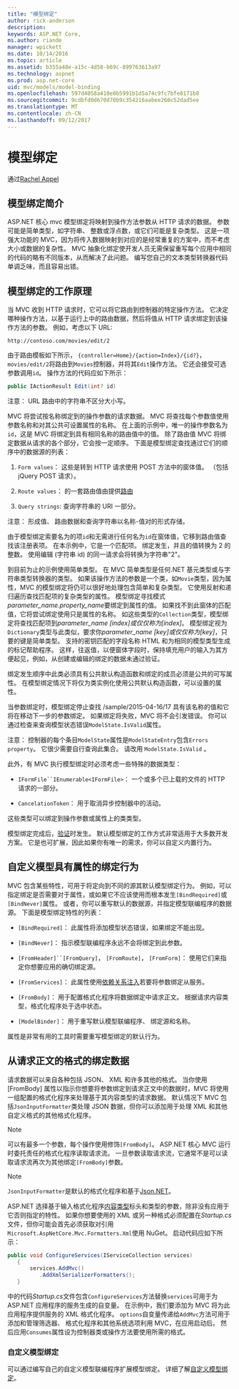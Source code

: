 ```yaml
---
title: "模型绑定"
author: rick-anderson
description: 
keywords: ASP.NET Core,
ms.author: riande
manager: wpickett
ms.date: 10/14/2016
ms.topic: article
ms.assetid: b355a48e-a15c-4d58-b69c-899763613a97
ms.technology: aspnet
ms.prod: asp.net-core
uid: mvc/models/model-binding
ms.openlocfilehash: 597d4058a410e0b5991b1d5a74c9fc7bfe8171b8
ms.sourcegitcommit: 9cdbfd0d670d70b9c354216aabee260c52dad5ee
ms.translationtype: MT
ms.contentlocale: zh-CN
ms.lasthandoff: 09/12/2017
---
```

# <a name="model-binding"></a>模型绑定

通过[Rachel Appel](https://github.com/rachelappel)

## <a name="introduction-to-model-binding"></a>模型绑定简介

ASP.NET 核心 mvc 模型绑定将映射到操作方法参数从 HTTP 请求的数据。 参数可能是简单类型，如字符串、 整数或浮点数，或它们可能是复杂类型。 这是一项强大功能的 MVC，因为将传入数据映射到对应的是经常重复的方案中，而不考虑大小或数据的复杂性。 MVC 抽象化绑定使开发人员无需保留重写每个应用中相同的代码的略有不同版本，从而解决了此问题。 编写您自己的文本类型转换器代码单调乏味，而且容易出错。

## <a name="how-model-binding-works"></a>模型绑定的工作原理

当 MVC 收到 HTTP 请求时，它可以将它路由到控制器的特定操作方法。 它决定哪种操作方法，以基于运行上中的路由数据，然后将值从 HTTP 请求绑定到该操作方法的参数。 例如，考虑以下 URL:

`http://contoso.com/movies/edit/2`

由于路由模板如下所示， `{controller=Home}/{action=Index}/{id?}`，`movies/edit/2`将路由到`Movies`控制器，并将其`Edit`操作方法。 它还会接受可选参数调用`id`。 操作方法的代码应如下所示：

<!-- literal_block {"ids": [], "linenos": true, "xml:space": "preserve", "language": "csharp"} -->

```csharp
public IActionResult Edit(int? id)
   ```

注意： URL 路由中的字符串不区分大小写。

MVC 将尝试按名称绑定到的操作参数的请求数据。 MVC 将查找每个参数值使用参数名称和对其公共可设置属性的名称。 在上面的示例中，唯一的操作参数名为`id`，这是 MVC 将绑定到具有相同名称的路由值中的值。 除了路由值 MVC 将绑定数据从请求的各个部分，它会按一定顺序。 下面是模型绑定查找通过它们的顺序中的数据源的列表：

1. `Form values`： 这些是转到 HTTP 请求使用 POST 方法中的窗体值。 （包括 jQuery POST 请求）。

2. `Route values`： 的一套路由值由提供[路由](../../fundamentals/routing.md)

3. `Query strings`: 查询字符串的 URI 一部分。

<!-- DocFX BUG
The link works but generates an error when building with DocFX
@fundamentals/routing
[Routing](xref:fundamentals/routing)
-->

注意： 形成值、 路由数据和查询字符串以名称-值对的形式存储。

由于模型绑定索要名为的项`id`和无需进行任何名为`id`在窗体值，它移到路由值查找该注册表项。 在本示例中，它是一个匹配项。 绑定发生，并且的值转换为 2 的整数。 使用编辑 (字符串 id) 的同一请求会将转换为字符串"2"。

到目前为止的示例使用简单类型。 在 MVC 简单类型是任何.NET 基元类型或与字符串类型转换器的类型。 如果该操作方法的参数是一个类，如`Movie`类型，因为属性，MVC 的模型绑定将仍可以很好地处理包含简单和复杂类型。 它使用反射和递归遍历查找匹配项的复杂类型的属性。 模型绑定寻找模式*parameter_name.property_name*要绑定到属性的值。 如果找不到此窗体的匹配值，它将尝试绑定使用只是属性的名称。 如这些类型的`Collection`类型，模型绑定将查找匹配项到*parameter_name [index]*或仅仅称为*[index]*。 模型绑定视为`Dictionary`类型与此类似，要求你*parameter_name [key]*或仅仅称为*[key]*，只要的键是简单类型。 支持的密钥匹配的字段名称 HTML 和为相同的模型类型生成的标记帮助程序。 这样，往返值，以便窗体字段时，保持填充用户的输入为其方便起见，例如，从创建或编辑的绑定的数据未通过验证。

绑定发生顺序中此类必须具有公共默认构造函数和绑定的成员必须是公共的可写属性。 在模型绑定情况下将仅为类实例化使用公共默认构造函数，可以设置的属性。

当参数绑定时，模型绑定停止查找 /sample/2015-04-16/17 具有该名称的值和它将在移动下一步的参数绑定。 如果绑定将失败，MVC 将不会引发错误。 你可以通过检查来查询模型状态错误`ModelState.IsValid`属性。

注意： 控制器的每个条目`ModelState`属性是`ModelStateEntry`包含`Errors property`。 它很少需要自行查询此集合。 请改用 `ModelState.IsValid` 。

此外，有 MVC 执行模型绑定时必须考虑一些特殊的数据类型：

* `IFormFile``IEnumerable<IFormFile>`： 一个或多个已上载的文件的 HTTP 请求的一部分。

* `CancelationToken`： 用于取消异步控制器中的活动。

这些类型可以绑定到操作参数或属性上的类类型。

模型绑定完成后，[验证](validation.md)时发生。 默认模型绑定的工作方式非常适用于大多数开发方案。 它是也可扩展，因此如果你有唯一的需求，你可以自定义内置行为。

## <a name="customize-model-binding-behavior-with-attributes"></a>自定义模型具有属性的绑定行为

MVC 包含某些特性，可用于将定向到不同的源其默认模型绑定行为。 例如，可以指定绑定是否需要对于属性，或如果它不应该使用而根本发生`[BindRequired]`或`[BindNever]`属性。 或者，你可以重写默认的数据源，并指定模型联编程序的数据源。 下面是模型绑定特性的列表：

* `[BindRequired]`： 此属性将添加模型状态错误，如果绑定不能出现。

* `[BindNever]`： 指示模型联编程序永远不会将绑定到此参数。

* `[FromHeader]``[FromQuery]`， `[FromRoute]`， `[FromForm]`： 使用它们来指定你想要应用的确切绑定源。

* `[FromServices]`： 此属性使用[依赖关系注入](../../fundamentals/dependency-injection.md)若要将参数绑定从服务。

* `[FromBody]`： 用于配置格式化程序将数据绑定中请求正文。 根据请求内容类型，格式化程序处于选中状态。

* `[ModelBinder]`： 用于重写默认模型联编程序、 绑定源和名称。

属性是非常有用的工具时需要重写模型绑定的默认行为。

## <a name="binding-formatted-data-from-the-request-body"></a>从请求正文的格式的绑定数据

请求数据可以来自各种包括 JSON、 XML 和许多其他的格式。 当你使用 [FromBody] 属性以指示你想要将参数绑定到请求正文中的数据时，MVC 将使用一组配置的格式化程序来处理基于其内容类型的请求数据。 默认情况下 MVC 包括`JsonInputFormatter`类处理 JSON 数据，但你可以添加用于处理 XML 和其他自定义格式的其他格式化程序。

> [!NOTE]
> 可以有最多一个参数，每个操作使用修饰`[FromBody]`。 ASP.NET 核心 MVC 运行时委托责任的格式化程序读取请求流。 一旦参数读取请求流，它通常不是可以读取请求流再次为其他绑定`[FromBody]`参数。

> [!NOTE]
> `JsonInputFormatter`是默认的格式化程序和基于[Json.NET](https://www.newtonsoft.com/json)。

ASP.NET 选择基于输入格式化程序[内容类型](https://www.w3.org/Protocols/rfc1341/4_Content-Type.html)标头和类型的参数，除非没有应用于它否则指定的特性。 如果你想要使用的 XML 或另一种格式必须配置在*Startup.cs*文件，但你可能会首先必须获取对引用`Microsoft.AspNetCore.Mvc.Formatters.Xml`使用 NuGet。 启动代码应如下所示：

<!-- literal_block {"ids": [], "linenos": true, "xml:space": "preserve", "language": "csharp"} -->

```csharp
public void ConfigureServices(IServiceCollection services)
   {
       services.AddMvc()
          .AddXmlSerializerFormatters();
   }
   ```

中的代码*Startup.cs*文件包含`ConfigureServices`方法替换`services`可用于为 ASP.NET 应用程序的服务生成的自变量。 在示例中，我们要添加为 MVC 将为此应用程序提供服务的 XML 格式化程序。 `options`自变量传递给`AddMvc`方法可用于添加和管理筛选器、 格式化程序和其他系统选项利用 MVC，在应用启动后。 然后应用`Consumes`属性设为控制器类或操作方法要使用所需的格式。

### <a name="custom-model-binding"></a>自定义模型绑定

可以通过编写自己的自定义模型联编程序扩展模型绑定。 详细了解[自定义模型绑定](../advanced/custom-model-binding.md)。
